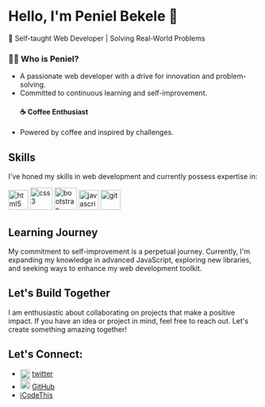 # Hello, I'm Peniel Bekele 👋
🚀 Self-taught Web Developer | Solving Real-World Problems

### 👨‍💻 Who is Peniel?

<ul>
  <li>A passionate web developer with a drive for innovation and problem-solving.</li>

<li>Committed to continuous learning and self-improvement.</li>

 #### ☕️ Coffee Enthusiast

<li>Powered by coffee and inspired by challenges.</li></ul>

## Skills
I've honed my skills in web development and currently possess expertise in:

<div>
  <img src="https://cdn.jsdelivr.net/gh/devicons/devicon/icons/html5/html5-original.svg"  alt="html5"  width="40" height="40" /> 
  <img src="https://cdn.jsdelivr.net/gh/devicons/devicon/icons/css3/css3-original-wordmark.svg"  alt="css3"  width="45" height="45" />
  <img src="https://cdn.jsdelivr.net/gh/devicons/devicon/icons/bootstrap/bootstrap-original.svg" alt="bootstrap"  width="45" height="45"/>
  <img src="https://cdn.jsdelivr.net/gh/devicons/devicon/icons/javascript/javascript-original.svg"  alt="javascript"  width="40" height="40" /> 
    <img src="https://cdn.jsdelivr.net/gh/devicons/devicon/icons/git/git-original.svg"  alt="git"  width="40" height="40" />
     </div>  
     
## Learning Journey

My commitment to self-improvement is a perpetual journey. Currently, I'm expanding my knowledge in advanced JavaScript, exploring new libraries, and seeking ways to enhance my web development toolkit.

## Let's Build Together
I am enthusiastic about collaborating on projects that make a positive impact. If you have an idea or project in mind, feel free to reach out. Let's create something amazing together!

## Let's Connect:
- <img src="https://www.freepnglogos.com/uploads/twitter-x-logo-png/twitter-x-logo-png-9.png" align="center" alt="twitter" width="20" height="auto"> [twitter](https://twitter.com/penie1_) 
- <img src="https://www.freepnglogos.com/uploads/512x512-logo-png/512x512-logo-github-icon-35.png" alt="github" width="20" height="auto"> [GitHub](https://github.com/penie1_)
- [iCodeThis](https://icodethis.com/Peniel)
